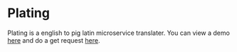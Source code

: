 # Plating

Plating is a english to pig latin microservice translater. You can view a demo [here](http://anishanne.epizy.com/projects/plating/demo/) and do a get request [here](http://anishanne.epizy.com/projects/plating/).
